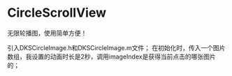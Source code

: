 # CircleScrollView
无限轮播图，使用简单方便！

引入DKSCircleImage.h和DKSCircleImage.m文件；
在初始化时，传入一个图片数组，我设置的动画时长是2秒，调用imageIndex是获得当前点击的哪张图片的；
